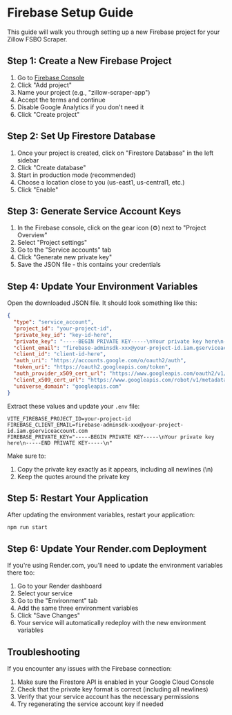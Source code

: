 # Firebase Setup Guide

This guide will walk you through setting up a new Firebase project for your Zillow FSBO Scraper.

## Step 1: Create a New Firebase Project

1. Go to [Firebase Console](https://console.firebase.google.com/)
2. Click "Add project" 
3. Name your project (e.g., "zillow-scraper-app")
4. Accept the terms and continue
5. Disable Google Analytics if you don't need it
6. Click "Create project"

## Step 2: Set Up Firestore Database

1. Once your project is created, click on "Firestore Database" in the left sidebar
2. Click "Create database"
3. Start in production mode (recommended)
4. Choose a location close to you (us-east1, us-central1, etc.)
5. Click "Enable"

## Step 3: Generate Service Account Keys

1. In the Firebase console, click on the gear icon (⚙️) next to "Project Overview"
2. Select "Project settings"
3. Go to the "Service accounts" tab
4. Click "Generate new private key"
5. Save the JSON file - this contains your credentials

## Step 4: Update Your Environment Variables

Open the downloaded JSON file. It should look something like this:

```json
{
  "type": "service_account",
  "project_id": "your-project-id",
  "private_key_id": "key-id-here",
  "private_key": "-----BEGIN PRIVATE KEY-----\nYour private key here\n-----END PRIVATE KEY-----\n",
  "client_email": "firebase-adminsdk-xxx@your-project-id.iam.gserviceaccount.com",
  "client_id": "client-id-here",
  "auth_uri": "https://accounts.google.com/o/oauth2/auth",
  "token_uri": "https://oauth2.googleapis.com/token",
  "auth_provider_x509_cert_url": "https://www.googleapis.com/oauth2/v1/certs",
  "client_x509_cert_url": "https://www.googleapis.com/robot/v1/metadata/x509/firebase-adminsdk-xxx%40your-project-id.iam.gserviceaccount.com",
  "universe_domain": "googleapis.com"
}
```

Extract these values and update your `.env` file:

```
VITE_FIREBASE_PROJECT_ID=your-project-id
FIREBASE_CLIENT_EMAIL=firebase-adminsdk-xxx@your-project-id.iam.gserviceaccount.com
FIREBASE_PRIVATE_KEY="-----BEGIN PRIVATE KEY-----\nYour private key here\n-----END PRIVATE KEY-----\n"
```

Make sure to:
1. Copy the private key exactly as it appears, including all newlines (\n)
2. Keep the quotes around the private key

## Step 5: Restart Your Application

After updating the environment variables, restart your application:

```
npm run start
```

## Step 6: Update Your Render.com Deployment

If you're using Render.com, you'll need to update the environment variables there too:

1. Go to your Render dashboard
2. Select your service
3. Go to the "Environment" tab
4. Add the same three environment variables
5. Click "Save Changes"
6. Your service will automatically redeploy with the new environment variables

## Troubleshooting

If you encounter any issues with the Firebase connection:

1. Make sure the Firestore API is enabled in your Google Cloud Console
2. Check that the private key format is correct (including all newlines)
3. Verify that your service account has the necessary permissions
4. Try regenerating the service account key if needed
